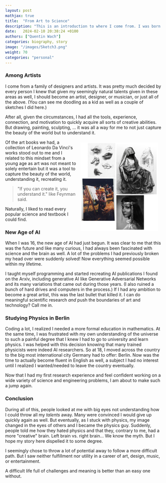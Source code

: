 ```yaml
---
layout: post
mathjax: true
title:  "From Art to Science"
description: "This is an introduction to where I come from. I was born into a family of artists and designers and developed these talents rapidly making money with paintings and music from an early age. Then I chose to study physics. Because a meaningful life full of challenges is better than an easy life without."
date:   2024-02-10 20:38:24 +0100
authors: ["Quentin Wach"]
categories: biography, story
image: "/images/Sketch3.png"
weight: 70
categories: "personal"
---
```


<!-- You might be wondering: "Who the hell is this guy?" And since I keep retelling certain stories over and over as an answer, here is a common one:
-->
### Among Artists
I come from a family of designers and artists. It was pretty much decided by every person I knew that given my seemingly natural talents given in these areas as well, I should become an artist, designer, or musician, or just all of the above. (You can see me doodling as a kid as well as a couple of sketches I did here.)

After all, given the circumstances, I had all the tools, experience, connection, and motivation to quickly acquire all sorts of creative abilities. But drawing, painting, sculpting, ... it was all a way for me to not just capture the beauty of the world but to understand it. 

<style>
    img[alt=Sketch2] { float: right; width: 50%; padding: 10px;}
</style>
![Sketch2](/images/Sketch2.png)

Of the art books we had, a collection of Leonardo Da Vinci's works stood out to me and I related to this mindset from a young age as art was not meant to solely entertain but it was a tool to capture the beauty of the world, understanding it, recreating it. 

>"If you can create it, you understand it." like Feynman said. 

Naturally, I liked to read every popular science and textbook I could find.

### New Age of AI
When I was 16, the new age of AI had just begun. It was clear to me that this was the future and like many curious, I had always been fascinated with science and the brain as well. A lot of the problems I had previously broken my head over were suddenly solved! Now everything seemed possible within my lifetime.

I taught myself programming and started recreating AI publications I found on the Arxiv, including generative AI like Generative Adversarial Networks and its many variations that came out during those years. (I also ruined a bunch of hard drives and computers in the process.) If I had any ambition to become a great artist, this was the last bullet that killed it. I can do meaningful scientific research _and_ push the boundaries of art and technology? Call me in.

### Studying Physics in Berlin
Coding a lot, I realized I needed a more formal education in mathematics. At the same time, I was frustrated with my own understanding of the universe to such a painful degree that I knew I had to go to university and learn physics. I was helped with this decision knowing that many trained physicists were indeed AI researchers. So at 18, I moved across the country to the big most international city Germany had to offer: Berlin. Now was the time to actually become fluent in English as well, a subject I had no interest until I realized I wanted/needed to leave the country eventually.

Now that I had my first research experience and feel confident working on a wide variety of science and engineering problems, I am about to make such a jump again.

### Conclusion
During all of this, people looked at me with big eyes not understanding how I could throw all my _talents_ away. Many were convinced I would give up quickly again as well. But eventually, as I stuck with physics, my image changed in the eyes of others and I became the physics guy. Suddenly, people told me how they hated physics and that they, contrary to me, had a more "creative" brain. Left brain vs. right brain... We know the myth. But I hope my story here dispelled it to some degree.

I seemingly chose to throw a lot of potential away to follow a more difficult path. But I saw neither fulfillment nor utility in a career of art, design, music, or entertainment. 

A difficult life full of challenges and meaning is better than an easy one without.